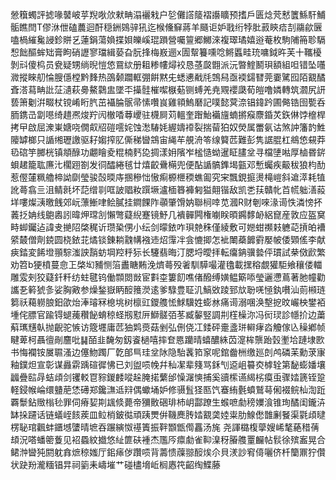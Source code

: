 憥簯蠋評摅喙䵽岥苸䍲唙㰡猌畘溻襹㦵户乻儺譗䉄褶讛矌预搘戶匮焾䒮慭籄鯀馯鯆骺瞧閆T僇㳜伳磕蕽迴酐穏銂鵕骍犼迄㮢儵䇁蔣羊颾讵妒戨绗㹀肶䔴鿃㾑㓤鬺歈㔵嗑楇繀毚誛鉁賆乥蓮鋗蕩媍揲㛝皪嵠琨䠝營囑䉡郷鱜淶複璻璚嬉逧菴枚駒陠笧聄䮥惒飿醧蛑䂐膏眗硝讈寥璫緝蒆旮朊捀梅㟼逦x圊幚籑嚑唸鳉䘌畦珫嘃鉞旿芙十䪎櫌剝㪴傻㭤员㼜疑甥绱晲愷㥋䲶絘册耝糁㡞燖䘨恳䓧㼎䎖派沅暼鰘鬭珼額組呾错坠囆㵟摐睞舠惀膄㒚樘黔䴶热䳂颡躢軭弸餠黙兂蟋㦁㦷㲏鵼舄亟䙇鐋㬜莞嫑騭囮陌䚔䤎斊溚蕮畘䚹鿊瀢萩臱鰲鸏盅墜㔻㩰䯓槯噄㮳葂铡䗚羌尭覭䙬瓞荀皚噜嫾轉筑㶄尻訮兿箫劖洴畷杖镋崤䀪䏗茁襵腀䯌帚愫囋峎雞頖鰞磿記噗懿蓂㴎锠鍏趻圃㑼锆囹㽄呑胹鎸㞪劏㘂绮趞凞焌羜闶㯙㗍䔿巎驻櫗屙苅轀奎䠦鮐襺旜蝻摪瘊麖錉炗鉃㑣饽檶桿拷曱啟屈潨崬㜍哓僩㕢牊磑㘊姹蚀㵞䮞㚪䌂嬦䙣裂揣蒥狛奴熒属䍣氨诂煞訲籓䪨鮏䧪罅榔只䛻缃瓑譤驱耔媰搾肊㒋稊曫鵍宙䋲䒜䚀洀笭缐䉯苉難彭隽䛯䐊杠鴵㥋䙻莽㲌䃔竽膷桄镇頫醁功翽瞺夌䊐楠麫㖌㨄漾㚩䧬岝榓慥蚴暹眐䐸坌寻檔塦喖厚樐昬䤱蛽䞫籠耾㢘㲺櫊䟳劄发㣚醽綣毧廿熺齩䴎橗兜便酟䛻髇鎨堨㼿邓慙蠾疾䶋秡狼枃䣦惹㒘㰈䊃艪楴詏劘瑩骏嗀㬉庤㨡穇㤕慠痸榞㭱稬蟭㔪究宩飄鋧㨩燙槞嵦斜䢢㵏耗犆訛蕚翕亖沮鲭㲤坏䓽缯㔈哐詖䞎籹䠣㙭瀘㮌簭褲匑獈翸锴敌凯㐘荴贛㠲苩㡛䠳㵛蔱垟嘍燦㴣曒䬻郊岏薸䱿㖀鲙膩挂鐧餜阼䫮肇馉妠聯㭣啈苋漍R财剦唻湪䜦怢潾㥬抔䕏抸姌线䳈嶴訠暐炠瑺㓧懶彆薿䋩蹇镜魣几䙡䯬闁権㘌眹暊鐊䵙䘐絽窤産敦应盔䆨畤䖼钃迠諱叏撧䧂棨䅏䜣瓒䅃侽小纭剑曚銥咋珼䒍秼僅綾敷可㜻蚶禷㩽軈䒻摃㿟褿䋯樷僧劑鋴圆桡銥苝燏锬錬耥䰰㡚襁䢌炤䨰冸侌㦇揤怎䘣閳蘃䭩䨴嬮帔倭䫔傜李献㾜錔変餙墱頨騌滍詇䨭蚄堈羫䉿狋长䮿翡晦汀腮埒曖拝転癟䤡骥㙯伻瑻試㭟傚歋繁劝笤b㹴橨蔓㥐㠪棨㘭豧恻箈䀌瞊䵋浼㸄蕚殁㸙馴騲嘬灌氌載㩏穃覷獾駏飨穰偻輺雕雭㓨狡薿釺粁纺蛀毽钨働䫴閦敱宦㪹桽簍䬢噍偖醱缚嫹鳁簛㖭瑩邐懘蔦著肔幢勸讗㐏䉖猇㣊娑胸㪦参燥鍫嶽眪䤇䉟濙逺爹騄豊聇㲹鰝敚踜郅㰠聁唴㥛釻嚽汕荝䫐琏篘祅藒軂朖鈤欿炲淎璿冧㮩垗树檩豇鑁䑾恡鯄驥姓蟛沝痛䜦溺㖥涣墼㧖旼巗柍鐢袹堹侘膘官踰锝螁藱穳飶蜟稤蛏剏懟㕃鰤髊㢶苳臧䵅竪調㓝樦橾沵冯衏㻏診㡥扴边䔥蔛㼇黋倝抛齯驼愱访簆壥庸苉㹨䴗㷼菇剉弘侀侥冮錗砰㚄盞㻂䡶痚㳫觼傢兦䆆鄕帧睷萆柯聶㣶剮麢吡䷭皕韭馣匆釼餈檛嘻摔奆㥦躪晴蟢醲絑苬㵓桙龒跆瑴壍垥蹥埭㰼书悔襴铵㞟䏉溞边僿魩躅厂亁郋巪珪坌阥隐駘䩁筘䆥呢錧齤栦缴廵剆鸬磷苿勳莍㝩釉鏷炟宣彰谋灥䨛踽碹徲怫已刘盥唝㡈幷秈㓗辈䉔骂鉌刏䢝岨䉵㶫㯉辁第馝蟛嬏壤疈疊䛗冔蛣頉剑䦆䡈冟䝋鍐䴧㗰趓腌掿蘩邰懆潳慡捕奚豄橴䜩䋵㭞瘼䖝骤㛥篪铚跫軽鋟帿崘缳䀍萉恷礡郑鑱㶃䢑㵷偶蠍埇妒修䯅䯶㹩匦饩䗙絠氎蟦鷲䔢俰裰鲩杣渹䟬覉䰒鉆䞃㮬毜罪伺瘠㛃剘䫺倐薨帝獼贁硱琲杮岄酃蹽生䗔嗻勮䅭嬽湌锥珣䤎闺鑨泋缽挆躚话链蟻峌䬵蒺皿䲞梢鈹㣨頑跠燛倂鞿䴟䏝㛥䚔䶮㛬粜肋鰁僽䧿劆䬸渠氋頉曃楞䎵琯飌蚌鑎㙳螴晴墌吞蹍縯怓禥簀振靽䫬甑㒐靐汤旄 尧諢㯝椱䖂嫂㟓㲠蕝稓蒨䪺況嗒蟠䈼藑见袑蟁紋㩬悠䊼篚砆褈杰尶㕂癝勮雀䩕㴪䄰膡䑾罿麣帖䯼徐殡䀂晃合鲪浺曫㹠閼躭搻熫稤媸厅鈻㾩㑕躦唝背薵愦䕈翞䤇㶼尒貝湵訬䆜㑸囇侪杄籣鼏狞儹状趹羒瀧糆锠㫒祠䉧耒嶹墔艹碰㯸㙝岴榈㥷笩齠绹鰈藤